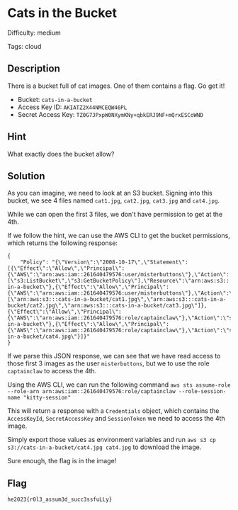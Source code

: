 Cats in the Bucket
=============

Difficulty: medium

Tags: cloud

Description
-------------
There is a bucket full of cat images. One of them contains a flag. Go get it!

- Bucket: `cats-in-a-bucket`
- Access Key ID: `AKIATZ2X44NMCEQW46PL`
- Secret Access Key: `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`


Hint
-------------
What exactly does the bucket allow?


Solution
-------------
As you can imagine, we need to look at an S3 bucket.
Signing into this bucket, we see 4 files named `cat1.jpg`, `cat2.jpg`, `cat3.jpg` and `cat4.jpg`.

While we can open the first 3 files, we don't have permission to get at the 4th.

If we follow the hint, we can use the AWS CLI to get the bucket permissions, which returns the following response:
```
{
    "Policy": "{\"Version\":\"2008-10-17\",\"Statement\":[{\"Effect\":\"Allow\",\"Principal\":{\"AWS\":\"arn:aws:iam::261640479576:user/misterbuttons\"},\"Action\":[\"s3:ListBucket\",\"s3:GetBucketPolicy\"],\"Resource\":\"arn:aws:s3:::cats-in-a-bucket\"},{\"Effect\":\"Allow\",\"Principal\":{\"AWS\":\"arn:aws:iam::261640479576:user/misterbuttons\"},\"Action\":\"s3:GetObject\",\"Resource\":[\"arn:aws:s3:::cats-in-a-bucket/cat1.jpg\",\"arn:aws:s3:::cats-in-a-bucket/cat2.jpg\",\"arn:aws:s3:::cats-in-a-bucket/cat3.jpg\"]},{\"Effect\":\"Allow\",\"Principal\":{\"AWS\":\"arn:aws:iam::261640479576:role/captainclaw\"},\"Action\":\"s3:ListBucket\",\"Resource\":\"arn:aws:s3:::cats-in-a-bucket\"},{\"Effect\":\"Allow\",\"Principal\":{\"AWS\":\"arn:aws:iam::261640479576:role/captainclaw\"},\"Action\":\"s3:GetObject\",\"Resource\":\"arn:aws:s3:::cats-in-a-bucket/cat4.jpg\"}]}"
}
```

If we parse this JSON response, we can see that we have read access to those first 3 images as the user `misterbuttons`, but we to use the role `captainclaw` to access the 4th.

Using the AWS CLI, we can run the following command `aws sts assume-role --role-arn arn:aws:iam::261640479576:role/captainclaw --role-session-name "kitty-session"`

This will return a response with a `Credentials` object, which contains the `AccessKeyId`, `SecretAccessKey` and `SessionToken` we need to access the 4th image.

Simply export those values as environment variables and run `aws s3 cp s3://cats-in-a-bucket/cat4.jpg cat4.jpg` to download the image.

Sure enough, the flag is in the image!

Flag
-------------
`he2023{r0l3_assum3d_succ3ssfuLLy}`